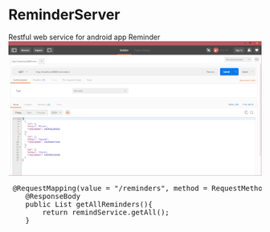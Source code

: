 # ReminderServer
Restful web service for android app Reminder
![get_all.png](/images/get_all.png)
<pre>
 @RequestMapping(value = "/reminders", method = RequestMethod.GET)
    @ResponseBody
    public List<Remind> getAllReminders(){
        return remindService.getAll();
    }
</pre>
